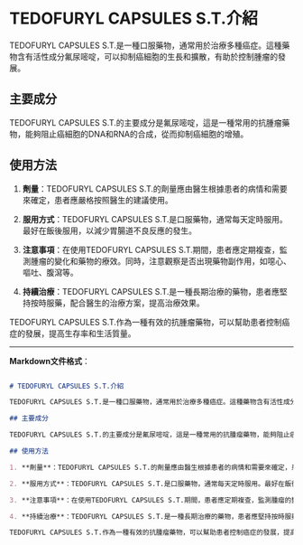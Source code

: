 # TEDOFURYL CAPSULES S.T.介紹
TEDOFURYL CAPSULES S.T.是一種口服藥物，通常用於治療多種癌症。這種藥物含有活性成分氟尿嘧啶，可以抑制癌細胞的生長和擴散，有助於控制腫瘤的發展。
## 主要成分
TEDOFURYL CAPSULES S.T.的主要成分是氟尿嘧啶，這是一種常用的抗腫瘤藥物，能夠阻止癌細胞的DNA和RNA的合成，從而抑制癌細胞的增殖。
## 使用方法
1. **劑量**：TEDOFURYL CAPSULES S.T.的劑量應由醫生根據患者的病情和需要來確定，患者應嚴格按照醫生的建議使用。
2. **服用方式**：TEDOFURYL CAPSULES S.T.是口服藥物，通常每天定時服用。最好在飯後服用，以減少胃腸道不良反應的發生。
3. **注意事項**：在使用TEDOFURYL CAPSULES S.T.期間，患者應定期複查，監測腫瘤的變化和藥物的療效。同時，注意觀察是否出現藥物副作用，如噁心、嘔吐、腹瀉等。
4. **持續治療**：TEDOFURYL CAPSULES S.T.是一種長期治療的藥物，患者應堅持按時服藥，配合醫生的治療方案，提高治療效果。
TEDOFURYL CAPSULES S.T.作為一種有效的抗腫瘤藥物，可以幫助患者控制癌症的發展，提高生存率和生活質量。
---
**Markdown文件格式**：
```markdown
# TEDOFURYL CAPSULES S.T.介紹
TEDOFURYL CAPSULES S.T.是一種口服藥物，通常用於治療多種癌症。這種藥物含有活性成分氟尿嘧啶，可以抑制癌細胞的生長和擴散，有助於控制腫瘤的發展。
## 主要成分
TEDOFURYL CAPSULES S.T.的主要成分是氟尿嘧啶，這是一種常用的抗腫瘤藥物，能夠阻止癌細胞的DNA和RNA的合成，從而抑制癌細胞的增殖。
## 使用方法
1. **劑量**：TEDOFURYL CAPSULES S.T.的劑量應由醫生根據患者的病情和需要來確定，患者應嚴格按照醫生的建議使用。
2. **服用方式**：TEDOFURYL CAPSULES S.T.是口服藥物，通常每天定時服用。最好在飯後服用，以減少胃腸道不良反應的發生。
3. **注意事項**：在使用TEDOFURYL CAPSULES S.T.期間，患者應定期複查，監測腫瘤的變化和藥物的療效。同時，注意觀察是否出現藥物副作用，如噁心、嘔吐、腹瀉等。
4. **持續治療**：TEDOFURYL CAPSULES S.T.是一種長期治療的藥物，患者應堅持按時服藥，配合醫生的治療方案，提高治療效果。
TEDOFURYL CAPSULES S.T.作為一種有效的抗腫瘤藥物，可以幫助患者控制癌症的發展，提高生存率和生活質量。
```